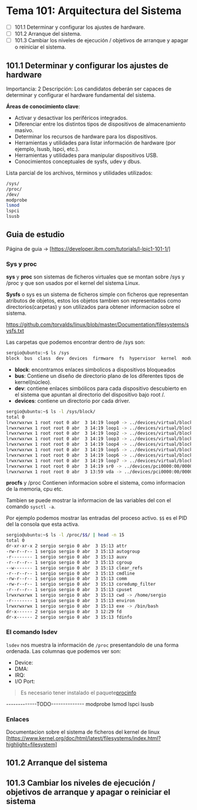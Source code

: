 # Tema 101: Arquitectura del Sistema

- [ ] 101.1 Determinar y configurar los ajustes de hardware.
- [ ] 101.2 Arranque del sistema.
- [ ] 101.3 Cambiar los niveles de ejecución / objetivos de arranque y apagar o reiniciar el sistema.

## 101.1 Determinar y configurar los ajustes de hardware

Importancia: 2
Descripción: Los candidatos deberán ser capaces de determinar y configurar el hardware fundamental del sistema.

**Áreas de conocimiento clave**:

- Activar y desactivar los periféricos integrados.
- Diferenciar entre los distintos tipos de dispositivos de almacenamiento masivo.
- Determinar los recursos de hardware para los dispositivos.
- Herramientas y utilidades para listar información de hardware (por ejemplo, lsusb, lspci, etc.).
- Herramientas y utilidades para manipular dispositivos USB.
- Conocimientos conceptuales de sysfs, udev y dbus.

Lista parcial de los archivos, términos y utilidades utilizados:

```bash
/sys/
/proc/
/dev/
modprobe
lsmod
lspci
lsusb
```

## Guia de estudio

Página de guia -> [https://developer.ibm.com/tutorials/l-lpic1-101-1/]

### Sys y proc

**sys** y **proc** son sistemas de ficheros virtuales que se montan sobre /sys y /proc y que son usados por el kernel del sistema Linux. 

**Sysfs** o sys es un sistema de ficheros simple con ficheros que representan atributos de objetos, estos los objetos tambien son representados como directorios(carpetas) y son utilizados para obtener informacion sobre el sistema.

<https://github.com/torvalds/linux/blob/master/Documentation/filesystems/sysfs.txt>

Las carpetas que podemos encontrar dentro de /sys son:

```bash
sergio@ubuntu:~$ ls /sys
block  bus  class  dev  devices  firmware  fs  hypervisor  kernel  module  power
```

- **block**: encontramos enlaces simbolicos a dispositivos bloqueados
- **bus**: Contiene un diseño de directorio plano de los diferentes tipos de
kernel(núcleo).
- **dev**: contiene enlaces simbólicos para cada dispositivo descubierto en el sistema que apuntan al directorio del dispositivo bajo root /.
- **devices**: contiene un directorio por cada driver.

```bash
sergio@ubuntu:~$ ls -l /sys/block/
total 0
lrwxrwxrwx 1 root root 0 abr  3 14:19 loop0 -> ../devices/virtual/block/loop0
lrwxrwxrwx 1 root root 0 abr  3 14:19 loop1 -> ../devices/virtual/block/loop1
lrwxrwxrwx 1 root root 0 abr  3 14:19 loop2 -> ../devices/virtual/block/loop2
lrwxrwxrwx 1 root root 0 abr  3 14:19 loop3 -> ../devices/virtual/block/loop3
lrwxrwxrwx 1 root root 0 abr  3 14:19 loop4 -> ../devices/virtual/block/loop4
lrwxrwxrwx 1 root root 0 abr  3 14:19 loop5 -> ../devices/virtual/block/loop5
lrwxrwxrwx 1 root root 0 abr  3 14:19 loop6 -> ../devices/virtual/block/loop6
lrwxrwxrwx 1 root root 0 abr  3 14:19 loop7 -> ../devices/virtual/block/loop7
lrwxrwxrwx 1 root root 0 abr  3 14:19 sr0 -> ../devices/pci0000:00/0000:00:01.1/ata2/host1/target1:0:0/1:0:0:0/block/sr0
lrwxrwxrwx 1 root root 0 abr  3 13:59 vda -> ../devices/pci0000:00/0000:00:06.0/virtio2/block/vda
```

**procfs** y /proc
Contienen informacion sobre el sistema, como informacion de la memoria, cpu etc.

Tambien se puede mostrar la informacion de las variables del con el comando `sysctl -a`.

Por ejemplo podemos mostrar las entradas del proceso activo. `$$` es el PID del la consola que esta activa.

```bash
sergio@ubuntu:~$ ls -l /proc/$$/ | head -n 15
total 0
dr-xr-xr-x 2 sergio sergio 0 abr  3 15:13 attr
-rw-r--r-- 1 sergio sergio 0 abr  3 15:13 autogroup
-r-------- 1 sergio sergio 0 abr  3 15:13 auxv
-r--r--r-- 1 sergio sergio 0 abr  3 15:13 cgroup
--w------- 1 sergio sergio 0 abr  3 15:13 clear_refs
-r--r--r-- 1 sergio sergio 0 abr  3 15:13 cmdline
-rw-r--r-- 1 sergio sergio 0 abr  3 15:13 comm
-rw-r--r-- 1 sergio sergio 0 abr  3 15:13 coredump_filter
-r--r--r-- 1 sergio sergio 0 abr  3 15:13 cpuset
lrwxrwxrwx 1 sergio sergio 0 abr  3 15:13 cwd -> /home/sergio
-r-------- 1 sergio sergio 0 abr  3 15:13 environ
lrwxrwxrwx 1 sergio sergio 0 abr  3 15:13 exe -> /bin/bash
dr-x------ 2 sergio sergio 0 abr  3 12:29 fd
dr-x------ 2 sergio sergio 0 abr  3 15:13 fdinfo
```

### El comando **lsdev**

`lsdev` nos muestra la información de `/proc` presentandolo de una forma ordenada. Las columnas que podemos ver son:

- Device:
- DMA:
- IRQ:
- I/O Port:

>Es necesario tener instalado el paquete[procinfo][1]


-------------TODO--------------
modprobe
lsmod
lspci
lsusb

### Enlaces

Documentacion sobre el sistema de ficheros del kernel de linux
[<https://www.kernel.org/doc/html/latest/filesystems/index.html?highlight=filesystem]>

[1]: https://linux.die.net/man/8/procinfo


## 101.2 Arranque del sistema

## 101.3 Cambiar los niveles de ejecución / objetivos de arranque y apagar o reiniciar el sistema
